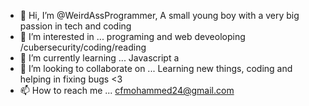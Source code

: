 - 👋 Hi, I’m @WeirdAssProgrammer, A small young boy with a very big passion in tech and coding
- 👀 I’m interested in ... programing and web deveoloping /cubersecurity/coding/reading
- 🌱 I’m currently learning ... Javascript a
- 💞️ I’m looking to collaborate on ... Learning new things, coding and helping in fixing bugs <3
- 📫 How to reach me ... cfmohammed24@gmail.com 

<!---
WeirdAssProgrammer/WeirdAssProgrammer is a ✨ special ✨ repository because its `README.md` (this file) appears on your GitHub profile.
You can click the Preview link to take a look at your changes.
--->
